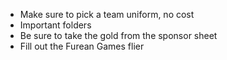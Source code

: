 * Make sure to pick a team uniform, no cost
* Important folders
* Be sure to take the gold from the sponsor sheet
* Fill out the Furean Games flier
